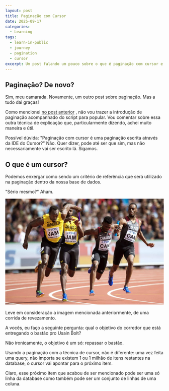 ```yaml
---
layout: post
title: Paginação com Cursor
date: 2025-09-17
categories:
  - Learning
tags:
  - learn-in-public
  - journey
  - pagination
  - cursor
excerpt: Um post falando um pouco sobre o que é paginação com cursor e trazer alguns exemplos
---
```

## Paginação? De novo? 

Sim, meu camarada. Novamente, um outro post sobre paginação. Mas a tudo dai graças!

Como mencionei [no post anterior](https://guimedeirox.github.io/posts/pagination-with-offset/) , não vou trazer a introdução de paginação acompanhado do script para popular. Vou comentar sobre essa outra técnica de explicação que, particularmente dizendo, achei muito maneira e útil. 

Possível dúvida: "Paginação com cursor é uma paginação escrita através da IDE do Cursor?" Não. Quer dizer, pode até ser que sim, mas não necessariamente vai ser escrito lá. Sigamos. 


## O que é um cursor?

Podemos enxergar como sendo um critério de referência que será utilizado na paginação dentro da nossa base de dados. 

"Sério mesmo?" Aham.

![resultado da query](/assets/images/bolt.png)

Leve em consideração a imagem mencionada anteriormente, de uma corrida de revezamento. 

A vocês, eu faço a seguinte pergunta: qual o objetivo do corredor que está entregando o bastão pro Usain Bolt? 

Não ironicamente, o objetivo é um só: repassar o bastão. 

Usando a paginação com a técnica de cursor, não é diferente: uma vez feita uma query, não importa se existem 1 ou 1 milhão de itens restantes na database, o cursor vai apontar para o próximo item.

Claro, esse próximo item que acabou de ser mencionado pode ser uma só linha da database como também pode ser um conjunto de linhas de uma coluna.
